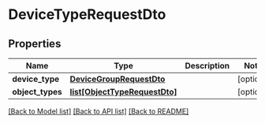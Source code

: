 # DeviceTypeRequestDto

## Properties
Name | Type | Description | Notes
------------ | ------------- | ------------- | -------------
**device_type** | [**DeviceGroupRequestDto**](DeviceGroupRequestDto.md) |  | [optional] 
**object_types** | [**list[ObjectTypeRequestDto]**](ObjectTypeRequestDto.md) |  | [optional] 

[[Back to Model list]](../README.md#documentation-for-models) [[Back to API list]](../README.md#documentation-for-api-endpoints) [[Back to README]](../README.md)


